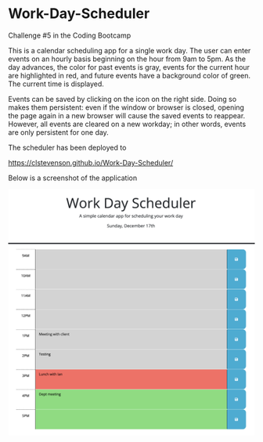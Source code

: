 # Work-Day-Scheduler
Challenge #5 in the Coding Bootcamp

This is a calendar scheduling app for a single work day. The user can enter events on an hourly basis beginning on the hour from 9am to 5pm. As the day advances, the color for past events is gray, events for the current hour are highlighted in red, and future events have a background color of green. The current time is displayed.

Events can be saved by clicking on the icon on the right side. Doing so makes them persistent: even if the window or browser is closed, opening the page again in a new browser will cause the saved events to reappear. However, all events are cleared on a new workday; in other words, events are only persistent for one day.

The scheduler has been deployed to

<https://clstevenson.github.io/Work-Day-Scheduler/>

Below is a screenshot of the application

![work day scheduler](assets/images/WorkdaySchedulerScreenshot.png)
